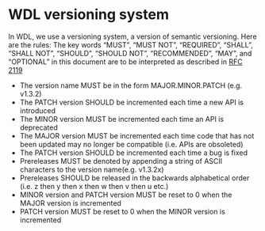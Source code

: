 # WDL versioning system
In WDL, we use a versioning system, a version of semantic versioning. Here are the rules: 
The key words “MUST”, “MUST NOT”, “REQUIRED”, “SHALL”, “SHALL NOT”, “SHOULD”, “SHOULD NOT”, “RECOMMENDED”, “MAY”, and “OPTIONAL” in this document are to be interpreted as described in [RFC 2119](https://tools.ietf.org/html/rfc2119)
- The version name MUST be in the form MAJOR.MINOR.PATCH (e.g. v1.3.2) 
- The PATCH version SHOULD be incremented each time a new API is introduced 
- The MINOR version MUST be incremented each time an API is deprecated 
- The MAJOR version MUST be incremented each time code that has not been updated may no longer be compatible (i.e. APIs are obsoleted) 
- The PATCH version SHOULD be incremented each time a bug is fixed 
- Prereleases MUST be denoted by appending a string of ASCII characters to the version name(e.g. v1.3.2x) 
- Prereleases SHOULD be released in the backwards alphabetical order (i.e. z then y then x then w then v then u etc.) 
- MINOR version and PATCH version MUST be reset to 0 when the MAJOR version is incremented
- PATCH version MUST be reset to 0 when the MINOR version is incremented
